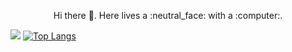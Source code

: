 <p align="center">
  Hi there 👋. Here lives a :neutral_face: with a :computer:.
  
  <img src='https://stats-4wangyu.vercel.app/api/top-langs/?username=4wangyu&layout=compact&hide=ruby,swift,kotlin'></img>
  [![Top Langs](https://stats-4wangyu.vercel.app/api/top-langs/?username=4wangyu&layout=compact&hide=ruby,swift,kotlin)](https://github.com/4wangyu)
</p>
